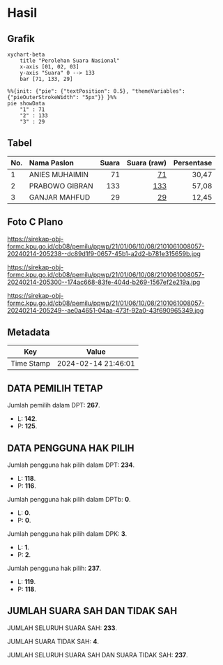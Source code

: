 # Hasil

## Grafik

```mermaid
xychart-beta
    title "Perolehan Suara Nasional"
    x-axis [01, 02, 03]
    y-axis "Suara" 0 --> 133
    bar [71, 133, 29]
```

```mermaid
%%{init: {"pie": {"textPosition": 0.5}, "themeVariables": {"pieOuterStrokeWidth": "5px"}} }%%
pie showData
    "1" : 71
    "2" : 133
    "3" : 29
```

## Tabel

| No. | Nama Paslon    | Suara | Suara (raw) | Persentase |
|:--- |:-------------- | -----:| -----------:| ----------:|
| 1   | ANIES MUHAIMIN | 71    | [71][p-1]   | 30,47      |
| 2   | PRABOWO GIBRAN | 133   | [133][p-2]  | 57,08      |
| 3   | GANJAR MAHFUD  | 29    | [29][p-3]   | 12,45      |


[p-1]: https://github.com/gigit-pemilu/pemilu-2024/blob/main/pilpres/hitung-suara/sub/21-kepulauan-riau/sub/01-bintan/sub/06-bintan-timur/sub/1008-kijang-kota/sub/057-tps/sub/paslon-1.txt
[p-2]: https://github.com/gigit-pemilu/pemilu-2024/blob/main/pilpres/hitung-suara/sub/21-kepulauan-riau/sub/01-bintan/sub/06-bintan-timur/sub/1008-kijang-kota/sub/057-tps/sub/paslon-2.txt
[p-3]: https://github.com/gigit-pemilu/pemilu-2024/blob/main/pilpres/hitung-suara/sub/21-kepulauan-riau/sub/01-bintan/sub/06-bintan-timur/sub/1008-kijang-kota/sub/057-tps/sub/paslon-3.txt

## Foto C Plano

https://sirekap-obj-formc.kpu.go.id/cb08/pemilu/ppwp/21/01/06/10/08/2101061008057-20240214-205238--dc89d1f9-0657-45b1-a2d2-b781e315659b.jpg

https://sirekap-obj-formc.kpu.go.id/cb08/pemilu/ppwp/21/01/06/10/08/2101061008057-20240214-205300--174ac668-83fe-404d-b269-1567ef2e219a.jpg

https://sirekap-obj-formc.kpu.go.id/cb08/pemilu/ppwp/21/01/06/10/08/2101061008057-20240214-205249--ae0a4651-04aa-473f-92a0-43f690965349.jpg


## Metadata

| Key        | Value               |
| ---------- | ------------------- |
| Time Stamp | 2024-02-14 21:46:01 |


## DATA PEMILIH TETAP

Jumlah pemilih dalam DPT: **267**.
 * L: **142**.
 * P: **125**.

## DATA PENGGUNA HAK PILIH

Jumlah pengguna hak pilih dalam DPT: **234**.
 * L: **118**.
 * P: **116**.

Jumlah pengguna hak pilih dalam DPTb: **0**.
 * L: **0**.
 * P: **0**.

Jumlah pengguna hak pilih dalam DPK: **3**.
 * L: **1**.
 * P: **2**.

Jumlah pengguna hak pilih: **237**.
 * L: **119**.
 * P: **118**.

## JUMLAH SUARA SAH DAN TIDAK SAH

JUMLAH SELURUH SUARA SAH: **233**.

JUMLAH SUARA TIDAK SAH: **4**.

JUMLAH SELURUH SUARA SAH DAN SUARA TIDAK SAH: **237**.


